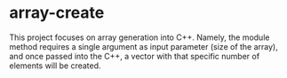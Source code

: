 # array-create

This project focuses on array generation into C++. Namely, the module method requires a single argument as input parameter (size of the array), and once passed into the C++, a vector with that specific number of elements will be created.
